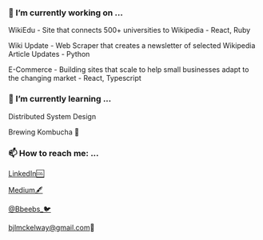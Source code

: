 
### 🔭 I’m currently working on ...

   WikiEdu - Site that connects 500+ universities to Wikipedia - React, Ruby

   Wiki Update - Web Scraper that creates a newsletter of selected Wikipedia Article Updates - Python

   E-Commerce - Building sites that scale to help small businesses adapt to the changing market - React, Typescript
### 🌱 I’m currently learning ...
  Distributed System Design
 
  Brewing Kombucha 🍶
### 📫 How to reach me: ...

  [LinkedIn🆒](https://www.linkedin.com/in/bailey-mckelway/)
  
  [Medium🖋](https://medium.com/@bjlmckelway)
  
  [@Bbeebs_🐦](https://twitter.com/Bbeebs_)
  
  bjlmckelway@gmail.com📧


